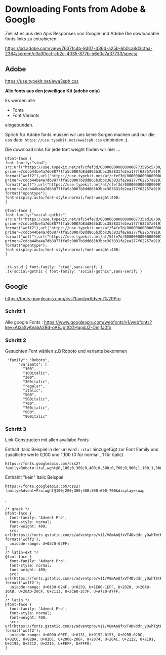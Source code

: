 # Downloading Fonts from Adobe & Google


Ziel ist es aus den Apis Responses von Google und Adobe 
Die dowloadable fonts links zu extrahieren.

https://xd.adobe.com/view/7637fc4b-8d07-436d-a25b-6b0ca8d3cfaa-2364/screen/c3a30ccf-cb2c-4035-877b-b6e0c7a37733/specs/


## Adobe

https://use.typekit.net/ewa3sph.css

**Alle fonts aus den jeweiligen Kit (adobe only)**

Es werden alle 
- Fonts
- Font Variants

eingebunden.

Sprich für Adobe fonts müssen wir uns keine Sorgen machen und 
nur die css datei `https://use.typekit.net/ewa3sph.css` einbinden ;).

Die download links für jede font weight finden wir hier ...

    @font-face {
    font-family:"stud";
    src:url("https://use.typekit.net/af/cfef3d/0000000000000000773595c5/30/l?primer=7cdcb44be4a7db8877ffa5c0007b8dd865b3bbc383831fe2ea177f62257a9191&fvd=n4&v=3") format("woff2"),url("https://use.typekit.net/af/cfef3d/0000000000000000773595c5/30/d?primer=7cdcb44be4a7db8877ffa5c0007b8dd865b3bbc383831fe2ea177f62257a9191&fvd=n4&v=3") format("woff"),url("https://use.typekit.net/af/cfef3d/0000000000000000773595c5/30/a?primer=7cdcb44be4a7db8877ffa5c0007b8dd865b3bbc383831fe2ea177f62257a9191&fvd=n4&v=3") format("opentype");
    font-display:auto;font-style:normal;font-weight:400;
    }
    
    @font-face {
    font-family:"social-gothic";
    src:url("https://use.typekit.net/af/54fe7d/00000000000000007735ad18/30/l?primer=7cdcb44be4a7db8877ffa5c0007b8dd865b3bbc383831fe2ea177f62257a9191&fvd=n4&v=3") format("woff2"),url("https://use.typekit.net/af/54fe7d/00000000000000007735ad18/30/d?primer=7cdcb44be4a7db8877ffa5c0007b8dd865b3bbc383831fe2ea177f62257a9191&fvd=n4&v=3") format("woff"),url("https://use.typekit.net/af/54fe7d/00000000000000007735ad18/30/a?primer=7cdcb44be4a7db8877ffa5c0007b8dd865b3bbc383831fe2ea177f62257a9191&fvd=n4&v=3") format("opentype");
    font-display:auto;font-style:normal;font-weight:400;
    }
    
    
    .tk-stud { font-family: "stud",sans-serif; }
    .tk-social-gothic { font-family: "social-gothic",sans-serif; }




## Google

https://fonts.googleapis.com/css?family=Advent%20Pro


### Schritt 1 

Alle google Fonts : https://www.googleapis.com/webfonts/v1/webfonts?key=AIzaSyAVabA3Bd-oAEJpItCGHgpdJZ-OmjfJ0fo


### Schritt 2
Gesuchten Font  wählen z.B Roboto und variants bekommen


     "family": "Roboto",
          "variants": [
            "100",
            "100italic",
            "300",
            "300italic",
            "regular",
            "italic",
            "500",
            "500italic",
            "700",
            "700italic",
            "900",
            "900italic"

### Schritt 3 
Link Constructen mit allen availabe Fonts

Enthält Italic Beispiel 
in der url wird : `:ital` hinzugefügt zur Font Family
und zusätliche werte 0,100  und 1,100  (0 für normal , 1 für italic)

    https://fonts.googleapis.com/css2?family=Roboto:ital,wght@0,100;0,300;0,400;0,500;0,700;0,900;1,100;1,300;1,400;1,500;1,700;1,900&display=swap"

Enthählt "kein" italic Beispiel



    https://fonts.googleapis.com/css2?family=Advent+Pro:wght@100;200;300;400;500;600;700&display=swap

.
    
    /* greek */
    @font-face {
      font-family: 'Advent Pro';
      font-style: normal;
      font-weight: 400;
      src: url(https://fonts.gstatic.com/s/adventpro/v11/V8mAoQfxVT4Dvddr_yOwhTmtKI5Z.woff2) format('woff2');
      unicode-range: U+0370-03FF;
    }
    /* latin-ext */
    @font-face {
      font-family: 'Advent Pro';
      font-style: normal;
      font-weight: 400;
      src: url(https://fonts.gstatic.com/s/adventpro/v11/V8mAoQfxVT4Dvddr_yOwhTStKI5Z.woff2) format('woff2');
      unicode-range: U+0100-024F, U+0259, U+1E00-1EFF, U+2020, U+20A0-20AB, U+20AD-20CF, U+2113, U+2C60-2C7F, U+A720-A7FF;
    }
    /* latin */
    @font-face {
      font-family: 'Advent Pro';
      font-style: normal;
      font-weight: 400;
      src: url(https://fonts.gstatic.com/s/adventpro/v11/V8mAoQfxVT4Dvddr_yOwhTqtKA.woff2) format('woff2');
      unicode-range: U+0000-00FF, U+0131, U+0152-0153, U+02BB-02BC, U+02C6, U+02DA, U+02DC, U+2000-206F, U+2074, U+20AC, U+2122, U+2191, U+2193, U+2212, U+2215, U+FEFF, U+FFFD;
    }